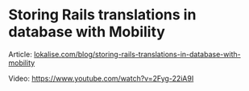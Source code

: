 # Storing Rails translations in database with Mobility

Article: [lokalise.com/blog/storing-rails-translations-in-database-with-mobility](https://lokalise.com/blog/storing-rails-translations-in-database-with-mobility/)

Video: https://www.youtube.com/watch?v=2Fyg-22iA9I

